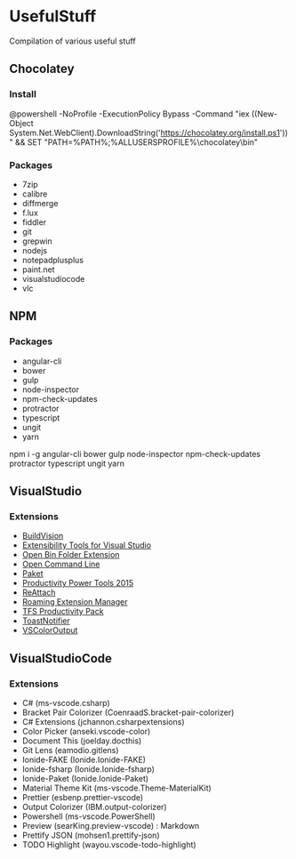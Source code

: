 # UsefulStuff
Compilation of various useful stuff

## **Chocolatey**
### Install
@powershell -NoProfile -ExecutionPolicy Bypass -Command "iex ((New-Object System.Net.WebClient).DownloadString('https://chocolatey.org/install.ps1'))" && SET "PATH=%PATH%;%ALLUSERSPROFILE%\chocolatey\bin"

### Packages

* 7zip
* calibre
* diffmerge
* f.lux
* fiddler
* git
* grepwin
* nodejs
* notepadplusplus
* paint<span />.net
* visualstudiocode
* vlc

## **NPM**
### Packages
* angular-cli      
* bower
* gulp
* node-inspector
* npm-check-updates
* protractor
* typescript
* ungit
* yarn

npm i -g angular-cli bower gulp node-inspector npm-check-updates protractor typescript ungit yarn

## **VisualStudio**
### Extensions
* [BuildVision](https://github.com/nagits/BuildVision)
* [Extensibility Tools for Visual Studio](https://github.com/madskristensen/ExtensibilityTools)
* [Open Bin Folder Extension](https://visualstudiogallery.msdn.microsoft.com/d7c10a53-b3d9-4e8d-9538-88d452da6c07)
* [Open Command Line](https://visualstudiogallery.msdn.microsoft.com/4e84e2cf-2d6b-472a-b1e2-b84932511379)
* [Paket](https://visualstudiogallery.msdn.microsoft.com/ce104917-e8b3-4365-9490-8432c6e75c36)
* [Productivity Power Tools 2015](https://visualstudiogallery.msdn.microsoft.com/34ebc6a2-2777-421d-8914-e29c1dfa7f5d)
* [ReAttach](https://visualstudiogallery.msdn.microsoft.com/8cccc206-b9de-42ef-8f5a-160ad0f017ae)
* [Roaming Extension Manager](https://visualstudiogallery.msdn.microsoft.com/7b421a95-c32c-4433-a2be-a41b276013ab)
* [TFS Productivity Pack](https://visualstudiogallery.msdn.microsoft.com/03ead7e5-3680-4834-a4cb-271a2b189108)
* [ToastNotifier](https://visualstudiogallery.msdn.microsoft.com/7aa63d6e-5701-40e4-9b91-9039a7d6ba26)
* [VSColorOutput](https://visualstudiogallery.msdn.microsoft.com/f4d9c2b5-d6d7-4543-a7a5-2d7ebabc2496)

## **VisualStudioCode**
### Extensions
* C# (ms-vscode.csharp)
* Bracket Pair Colorizer (CoenraadS.bracket-pair-colorizer)
* C# Extensions (jchannon.csharpextensions)
* Color Picker (anseki.vscode-color)
* Document This (joelday.docthis)
* Git Lens (eamodio.gitlens)
* Ionide-FAKE (Ionide.Ionide-FAKE)
* Ionide-fsharp (Ionide.Ionide-fsharp)
* Ionide-Paket (Ionide.Ionide-Paket)
* Material Theme Kit (ms-vscode.Theme-MaterialKit)
* Prettier (esbenp.prettier-vscode)
* Output Colorizer (IBM.output-colorizer)
* Powershell (ms-vscode.PowerShell)
* Preview (searKing.preview-vscode) : Markdown
* Prettify JSON (mohsen1.prettify-json)
* TODO Highlight (wayou.vscode-todo-highlight)
